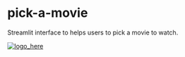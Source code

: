 # pick-a-movie
Streamlit interface to helps users to pick a movie to watch.

[![logo_here](https://s3.gifyu.com/images/Screenshot-2023-02-24-at-15-52-45-Logo-Maker-Used-By-2.3-Million-Startups.png)](https://s3.gifyu.com/images/Screenshot-2023-02-24-at-15-52-45-Logo-Maker-Used-By-2.3-Million-Startups.png)

